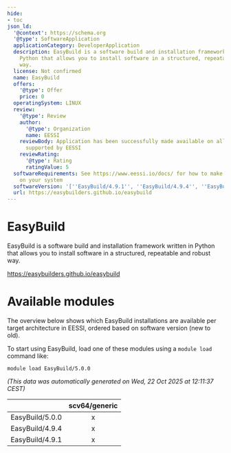 ```yaml
---
hide:
- toc
json_ld:
  '@context': https://schema.org
  '@type': SoftwareApplication
  applicationCategory: DeveloperApplication
  description: EasyBuild is a software build and installation framework written in
    Python that allows you to install software in a structured, repeatable and robust
    way.
  license: Not confirmed
  name: EasyBuild
  offers:
    '@type': Offer
    price: 0
  operatingSystem: LINUX
  review:
    '@type': Review
    author:
      '@type': Organization
      name: EESSI
    reviewBody: Application has been successfully made available on all architectures
      supported by EESSI
    reviewRating:
      '@type': Rating
      ratingValue: 5
  softwareRequirements: See https://www.eessi.io/docs/ for how to make EESSI available
    on your system
  softwareVersion: '[''EasyBuild/4.9.1'', ''EasyBuild/4.9.4'', ''EasyBuild/5.0.0'']'
  url: https://easybuilders.github.io/easybuild
---
```


EasyBuild
=========


EasyBuild is a software build and installation framework written in Python that allows you to install software in a structured, repeatable and robust way.

https://easybuilders.github.io/easybuild
# Available modules


The overview below shows which EasyBuild installations are available per target architecture in EESSI, ordered based on software version (new to old).

To start using EasyBuild, load one of these modules using a `module load` command like:

```shell
module load EasyBuild/5.0.0
```

*(This data was automatically generated on Wed, 22 Oct 2025 at 12:11:37 CEST)*

| |scv64/generic|
| :---: | :---: |
|EasyBuild/5.0.0|x|
|EasyBuild/4.9.4|x|
|EasyBuild/4.9.1|x|
